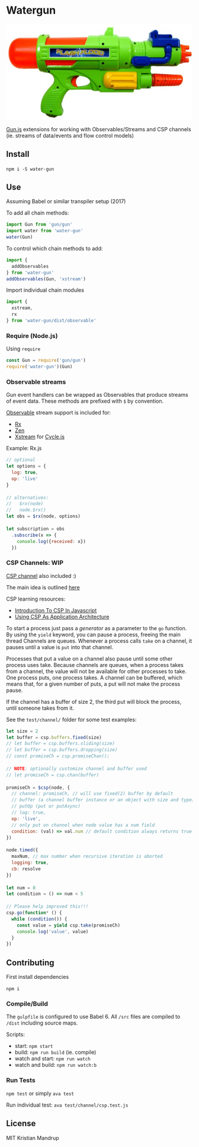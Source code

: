 # Watergun

![water-gun](https://github.com/kristianmandrup/water-gun/raw/master/watergun.jpeg)

[Gun.js](http://gun.js.org/) extensions for working with Observables/Streams and CSP channels (ie. streams of data/events and flow control models)

## Install

`npm i -S water-gun`

## Use

Assuming Babel or similar transpiler setup (2017)

To add all chain methods:

```js
import Gun from 'gun/gun'
import water from 'water-gun'
water(Gun)
```

To control which chain methods to add:

```js
import {
  addObservables
} from 'water-gun'
addObservables(Gun, 'xstream')
```

Import individual chain modules

```js
import {
  xstream,
  rx
} from 'water-gun/dist/observable'
```

### Require (Node.js)

Using `require`

```js
const Gun = require('gun/gun')
require('water-gun')(Gun)
```

### Observable streams

Gun event handlers can be wrapped as Observables that produce streams of event data.
These methods are prefixed with `$` by convention.

[Observable](https://tc39.github.io/proposal-observable/) stream support is included for:
- [Rx](http://reactivex.io/rxjs/)
- [Zen](https://github.com/zenparsing/zen-observable)
- [Xstream](http://staltz.com/xstream/) for [Cycle.js](cycle.js.org)

Example: Rx.js

```js
// optional
let options = {
  log: true,
  op: 'live'
}

// alternatives:
//   $rx(node)
//   node.$rx()
let obs = $rx(node, options)

let subscription = obs
  .subscribe(x => {
    console.log({received: x})
  })
```

### CSP Channels: WIP

[CSP channel](https://github.com/ubolonton/js-csp/blob/master/doc/basic.md) also included :)

The main idea is outlined [here](http://swannodette.github.io/2013/08/24/es6-generators-and-csp)

CSP learning resources:

- [Introduction To CSP In Javascript](http://lucasmreis.github.io/blog/quick-introduction-to-csp-in-javascript/)
- [Using CSP As Application Architecture](http://lucasmreis.github.io/blog/using-csp-as-application-architecture/)


To start a process just pass a *generator* as a parameter to the `go` function.
By using the `yield` keyword, you can pause a process, freeing the main thread
Channels are queues. Whenever a process calls `take` on a channel, it pauses until a value is `put` into that channel.

Processes that put a value on a channel also pause until some other process uses take.
Because channels are queues, when a process takes from a channel, the value will not be available for other processes to take. One process puts, one process takes.
A channel can be buffered, which means that, for a given number of puts, a put will not make the process pause.

If the channel has a buffer of size 2, the third put will block the process, until someone takes from it.

See the `test/channel/` folder for some test examples:

```js
let size = 2
let buffer = csp.buffers.fixed(size)
// let buffer = csp.buffers.sliding(size)
// let buffer = csp.buffers.dropping(size)
// const promiseCh = csp.promiseChan();

// NOTE: optionally customize channel and buffer used
// let promiseCh = csp.chan(buffer)

promiseCh = $csp(node, {
  // channel: promiseCh, // will use fixed(2) buffer by default
  // buffer (a channel buffer instance or an object with size and type)
  // putOp (put or putAsync)
  // log: true,
  op: 'live',
  // only put on channel when node value has a num field
  condition: (val) => val.num // default condition always returns true
})

node.timed({
  maxNum, // max number when recursive iteration is aborted
  logging: true,
  cb: resolve
})

let num = 0
let condition = () => num < 5

// Please help improved this!!!
csp.go(function* () {
  while (condition()) {
    const value = yield csp.take(promiseCh)
    console.log('value', value)
  }
})
```

## Contributing

First install dependencies

`npm i`

### Compile/Build

The `gulpfile` is configured to use Babel 6.
All `/src` files are compiled to `/dist` including source maps.

Scripts:

- start: `npm start`
- build: `npm run build` (ie. compile)
- watch and start: `npm run watch`
- watch and build: `npm run watch:b`

### Run Tests

`npm test` or simply `ava test`

Run individual test: `ava test/channel/csp.test.js`

## License

MIT Kristian Mandrup